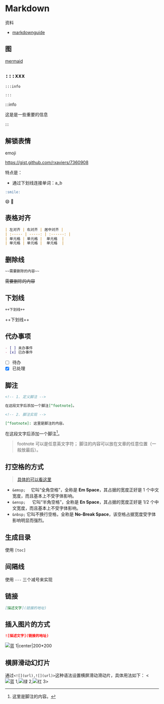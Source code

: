 # Markdown

资料

- [markdownguide](https://www.markdownguide.org/basic-syntax/)

## 图

[mermaid](http://mermaid.js.org/intro/)

## `:::xxx`

```markdown
:::info

:::
```

:::info

这是是一些重要的信息

:::

## 解锁表情

emoji

<https://gist.github.com/rxaviers/7360908>

特点是：

- 通过下划线连接单词：a_b

```markdown
:smile:
```

:smile: :iphone:

## 表格对齐

```markdown
| 左对齐 | 右对齐 | 居中对齐 |
| :----- | -----: | :------: |
| 单元格 | 单元格 |  单元格  |
| 单元格 | 单元格 |  单元格  |
```

## 删除线

```markdown
~~需要删除的内容~~
```

~~需要删除的内容~~

## 下划线

```markdown
++下划线++
```

++下划线++

## 代办事项

```markdown
- [ ] 未办事件
- [x] 已办事件
```

- [ ] 待办
- [x] 已处理

## 脚注

```markdown
<!-- 1. 定义脚注 -->

在这段文字后添加一个脚注[^footnote]。

<!-- 2. 脚注实现 -->

[^footnote]: 这里是脚注的内容。
```

在这段文字后添加一个脚注[^footnote]。
[^footnote]: 这里是脚注的内容。

> footnote 可以是任意英文字符； 脚注的内容可以放在文章的任意位置（一般放最后）。

## 打空格的方式

> [具体的可以看这里](https://www.jianshu.com/p/31eade263e7a)

- `&emsp;` &emsp;它叫“全角空格”，全称是 **Em Space**，其占据的宽度正好是 1 个中文宽度，而且基本上不受字体影响。
- `&ensp; ` &ensp; 它叫“半角空格”，全称是 **En Space**，其占据的宽度正好是 1/2 个中文宽度，而且基本上不受字体影响。
- `&nbsp;`&nbsp;它叫不换行空格，全称是 **No-Break Space**，该空格占据宽度受字体影响明显而强烈。

## 生成目录

使用 `[toc]`

## 间隔线

使用 `---` 三个减号来实现

## 链接

```markdown
[描述文字](链接的地址)
```

## 插入图片的方式

```markdown
![描述文字](链接的地址)
```

![蓝 1|center|200*200](https://files.mdnice.com/blue.jpg)

## 横屏滑动幻灯片

通过`<![](url),![](url)>`这种语法设置横屏滑动滑动片，具体用法如下：
<![蓝 1](https://files.mdnice.com/blue.jpg),![绿 2](https://files.mdnice.com/green.jpg),![红 3](https://files.mdnice.com/red.jpg)>
